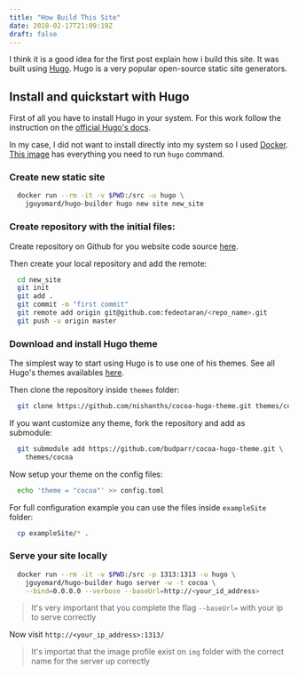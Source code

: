 ```yaml
---
title: "How Build This Site"
date: 2018-02-17T21:09:19Z
draft: false
---
```


I think it is a good idea for the first post explain how i build this site.
It was built using [Hugo](https://gohugo.io/). Hugo is a very popular
open-source static site generators.

Install and quickstart with Hugo
--------------------------------

First of all you have to install Hugo in your system. For this work follow
the instruction on the [official Hugo's docs](https://gohugo.io/documentation/).

In my case, I did not want to install directly into my system so I used
[Docker](https://www.docker.com/what-docker).
[This image](https://hub.docker.com/r/jguyomard/hugo-builder/) has everything
you need to run `hugo` command.

### Create new static site

```bash
  docker run --rm -it -v $PWD:/src -u hugo \
    jguyomard/hugo-builder hugo new site new_site
```

### Create repository with the initial files:

Create repository on Github for you website code source [here](https://github.com/new).

Then create your local repository and add the remote:

```bash
  cd new_site
  git init
  git add .
  git commit -m "first commit"
  git remote add origin git@github.com:fedeotaran/<repo_name>.git
  git push -u origin master
```

### Download and install Hugo theme

The simplest way to start using Hugo is to use one of his themes.
See all Hugo's themes availables [here](https://themes.gohugo.io/).

Then clone the repository inside `themes` folder:

```bash
  git clone https://github.com/nishanths/cocoa-hugo-theme.git themes/cocoa
```

If you want customize any theme, fork the repository and add as submodule:

```bash
  git submodule add https://github.com/budparr/cocoa-hugo-theme.git \
    themes/cocoa
```

Now setup your theme on the config files:

```bash
  echo 'theme = "cocoa"' >> config.toml
```

For full configuration example you can use the files inside `exampleSite` folder:

```bash
  cp exampleSite/* .
```
### Serve your site locally

```bash
  docker run --rm -it -v $PWD:/src -p 1313:1313 -u hugo \
    jguyomard/hugo-builder hugo server -w -t cocoa \
    --bind=0.0.0.0 --verbose --baseUrl=http://<your_id_address>
```

> It's very important that you complete the flag `--baseUrl=` with
> your ip to serve correctly

Now visit `http://<your_ip_address>:1313/`

> It's importat that the image profile exist on `img` folder with the correct
> name for the server up correctly
